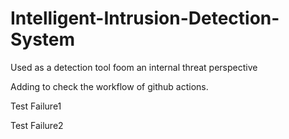 # Intelligent-Intrusion-Detection-System

Used as a detection tool foom an internal threat perspective

Adding to check the workflow of github actions.

Test Failure1

Test Failure2
